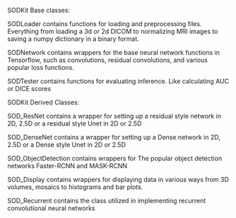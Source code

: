 SODKit Base classes:

SODLoader contains functions for loading and preprocessing files. Everything from loading a 3d or 2d DICOM to normalizing MRI images to saving a numpy dictionary in a binary format.

SODNetwork contains wrappers for the base neural network functions in Tensorflow, such as convolutions, residual convolutions, and various popular loss functions.

SODTester contains functions for evaluating inference. Like calculating AUC or DICE scores

SODKit Derived Classes:

SOD_ResNet contains a wrapper for setting up a residual style network in 2D, 2.5D or a residual style Unet in 2D or 2.5D

SOD_DenseNet contains a wrapper for setting up a Dense network in 2D, 2.5D or a Dense style Unet in 2D or 2.5D

SOD_ObjectDetection contains wrappers for The popular object detection networks Faster-RCNN and MASK-RCNN

SOD_Display contains wrappers for displaying data in various ways from 3D volumes, mosaics to histograms and bar plots.

SOD_Recurrent contains the class utilized in implementing recurrent convolutional neural networks